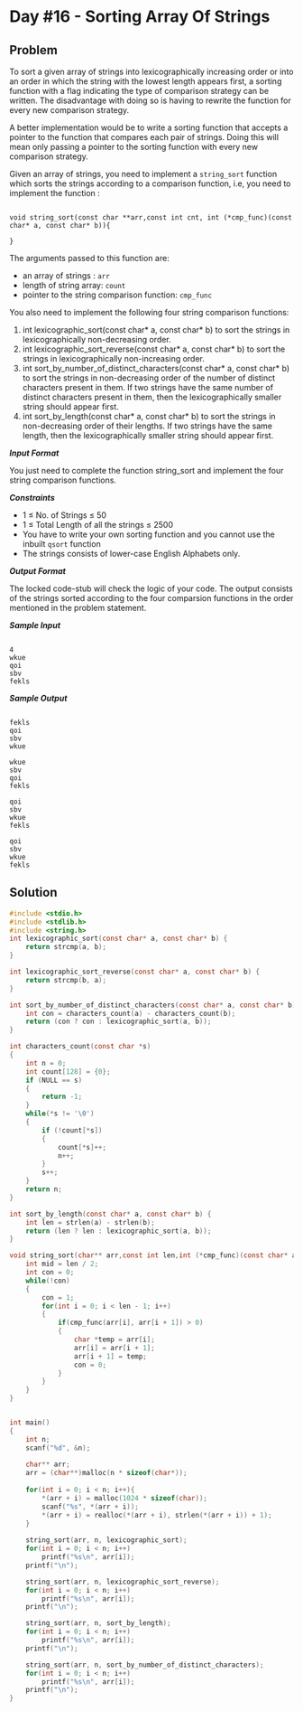 # Day #16 - Sorting Array Of Strings
## Problem

To sort a given array of strings into lexicographically increasing order or into an order in which the string with the lowest length appears first, a sorting function with a flag indicating the type of comparison strategy can be written. The disadvantage with doing so is having to rewrite the function for every new comparison strategy.

A better implementation would be to write a sorting function that accepts a pointer to the function that compares each pair of strings. Doing this will mean only passing a pointer to the sorting function with every new comparison strategy.

Given an array of strings, you need to implement a `string_sort` function which sorts the strings according to a comparison function, i.e, you need to implement the function :

```

void string_sort(const char **arr,const int cnt, int (*cmp_func)(const char* a, const char* b)){
    
}

```
The arguments passed to this function are:

+ an array of strings : `arr`
+ length of string array: `count`
+ pointer to the string comparison function: `cmp_func`
  
You also need to implement the following four string comparison functions:

1. int lexicographic_sort(const char* a, const char* b) to sort the strings in lexicographically non-decreasing order.
2. int lexicographic_sort_reverse(const char* a, const char* b) to sort the strings in lexicographically non-increasing order.
3. int sort_by_number_of_distinct_characters(const char* a, const char* b) to sort the strings in non-decreasing order of the number of distinct characters present in them. If two strings have the same number of distinct characters present in them, then the lexicographically smaller string should appear first.
4. int sort_by_length(const char* a, const char* b) to sort the strings in non-decreasing order of their lengths. If two strings have the same length, then the lexicographically smaller string should appear first.

***Input Format***

You just need to complete the function string\_sort and implement the four string comparison functions.

***Constraints***

+ 1 ≤ No. of Strings ≤ 50
+ 1 ≤ Total Length of all the strings ≤ 2500
+ You have to write your own sorting function and you cannot use the inbuilt `qsort` function
+ The strings consists of lower-case English Alphabets only.

***Output Format***

The locked code-stub will check the logic of your code. The output consists of the strings sorted according to the four comparsion functions in the order mentioned in the problem statement.

***Sample Input***
```

4
wkue
qoi
sbv
fekls

````
***Sample Output***
```

fekls
qoi
sbv
wkue

wkue
sbv
qoi
fekls

qoi
sbv
wkue
fekls

qoi
sbv
wkue
fekls

```

## Solution
```c
#include <stdio.h>
#include <stdlib.h>
#include <string.h>
int lexicographic_sort(const char* a, const char* b) {
    return strcmp(a, b);
}

int lexicographic_sort_reverse(const char* a, const char* b) {
    return strcmp(b, a);
}

int sort_by_number_of_distinct_characters(const char* a, const char* b) {
    int con = characters_count(a) - characters_count(b);
    return (con ? con : lexicographic_sort(a, b));
}

int characters_count(const char *s)
{
    int n = 0;
    int count[128] = {0};
    if (NULL == s)
    {
        return -1;
    }
    while(*s != '\0')
    {
        if (!count[*s])
        {
            count[*s]++;
            n++;
        }
        s++;
    }
    return n;
}

int sort_by_length(const char* a, const char* b) {
    int len = strlen(a) - strlen(b);
    return (len ? len : lexicographic_sort(a, b));
}

void string_sort(char** arr,const int len,int (*cmp_func)(const char* a, const char* b)){
    int mid = len / 2;
    int con = 0;
    while(!con)
    {
        con = 1;
        for(int i = 0; i < len - 1; i++)
        {
            if(cmp_func(arr[i], arr[i + 1]) > 0) 
            {
                char *temp = arr[i];
                arr[i] = arr[i + 1];
                arr[i + 1] = temp;
                con = 0;
            }
        }
    }
}


int main() 
{
    int n;
    scanf("%d", &n);
  
    char** arr;
	arr = (char**)malloc(n * sizeof(char*));
  
    for(int i = 0; i < n; i++){
        *(arr + i) = malloc(1024 * sizeof(char));
        scanf("%s", *(arr + i));
        *(arr + i) = realloc(*(arr + i), strlen(*(arr + i)) + 1);
    }
  
    string_sort(arr, n, lexicographic_sort);
    for(int i = 0; i < n; i++)
        printf("%s\n", arr[i]);
    printf("\n");

    string_sort(arr, n, lexicographic_sort_reverse);
    for(int i = 0; i < n; i++)
        printf("%s\n", arr[i]); 
    printf("\n");

    string_sort(arr, n, sort_by_length);
    for(int i = 0; i < n; i++)
        printf("%s\n", arr[i]);    
    printf("\n");

    string_sort(arr, n, sort_by_number_of_distinct_characters);
    for(int i = 0; i < n; i++)
        printf("%s\n", arr[i]); 
    printf("\n");
}
```
